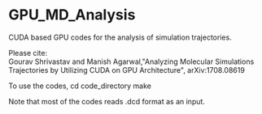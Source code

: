 # GPU_MD_Analysis
CUDA based GPU codes for the analysis of simulation trajectories.

Please cite:                                                                                                                               
Gourav Shrivastav and Manish Agarwal,"Analyzing Molecular Simulations Trajectories by Utilizing CUDA on GPU Architecture",	arXiv:1708.08619

To use the codes, 
cd code_directory
make

Note that most of the codes reads .dcd format as an input.
